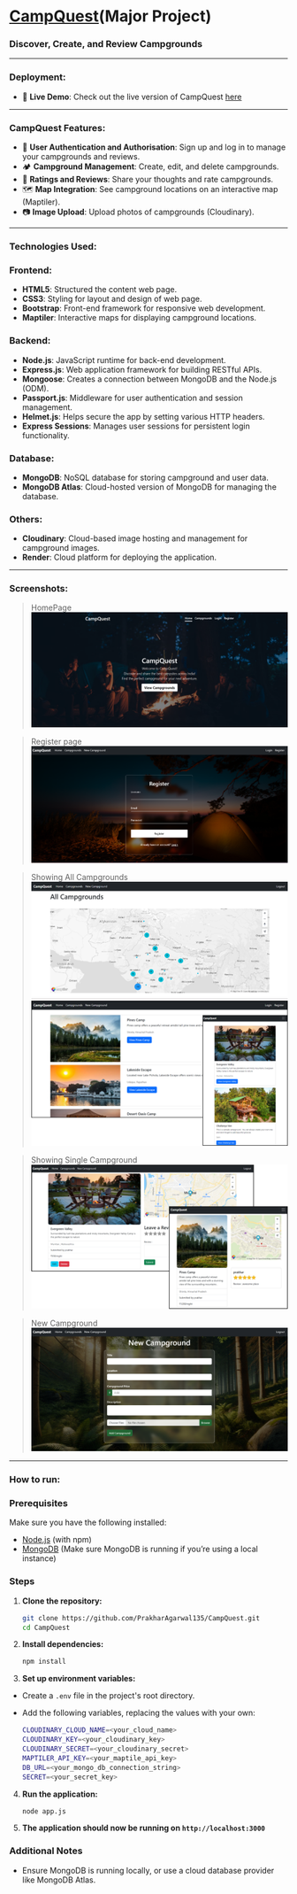 <h1><a href="https://github.com/PrakharAgarwal135/CampQuest?tab=readme-ov-file#">CampQuest</a>(Major Project)</h1>
<h3>Discover, Create, and Review Campgrounds</h3>

---

<h3>Deployment:</h3>

- 🚀 **Live Demo**: Check out the live version of CampQuest <a href="https://campquest-c1yx.onrender.com/">here</a>

---

<h3>CampQuest Features:</h3>

- 🔑 **User Authentication and Authorisation**: Sign up and log in to manage your campgrounds and reviews.
- 🏕  **Campground Management**: Create, edit, and delete campgrounds.
- 🌟 **Ratings and Reviews**: Share your thoughts and rate campgrounds.
- 🗺️ **Map Integration**: See campground locations on an interactive map (Maptiler).
- 📷 **Image Upload**: Upload photos of campgrounds (Cloudinary).

---

<h3>Technologies Used:</h3>

### Frontend:
-  **HTML5**: Structured the content web page.
-  **CSS3**: Styling for layout and design of web page.
-  **Bootstrap**: Front-end framework for responsive web development.
-  **Maptiler**: Interactive maps for displaying campground locations.

### Backend:
-  **Node.js**: JavaScript runtime for back-end development.
-  **Express.js**: Web application framework for building RESTful APIs.
-  **Mongoose**: Creates a connection between MongoDB and the Node.js (ODM).
-  **Passport.js**: Middleware for user authentication and session management.
-  **Helmet.js**: Helps secure the app by setting various HTTP headers.
-  **Express Sessions**: Manages user sessions for persistent login functionality.

### Database:
-  **MongoDB**: NoSQL database for storing campground and user data.
-  **MongoDB Atlas**: Cloud-hosted version of MongoDB for managing the database.

### Others:
-  **Cloudinary**: Cloud-based image hosting and management for campground images.
-  **Render**: Cloud platform for deploying the application.

---

<h3>Screenshots:</h3>

>HomePage
![home](https://github.com/PrakharAgarwal135/CampQuest/blob/main/public/images/readme%20ss/home.png)

>Register page
![register](https://github.com/PrakharAgarwal135/CampQuest/blob/main/public/images/readme%20ss/register.png)

>Showing All Campgrounds
![show](https://github.com/PrakharAgarwal135/CampQuest/blob/main/public/images/readme%20ss/main%20map.png)
![show](https://github.com/PrakharAgarwal135/CampQuest/blob/main/public/images/readme%20ss/all%20camps2.png)

>Showing Single Campground
![show](https://github.com/PrakharAgarwal135/CampQuest/blob/main/public/images/readme%20ss/single%20camp2.png)

>New Campground
![new](https://github.com/PrakharAgarwal135/CampQuest/blob/main/public/images/readme%20ss/new%20camp.png)

---

<h3>How to run:</h3>

### Prerequisites
Make sure you have the following installed:
- [Node.js](https://nodejs.org/) (with npm)
- [MongoDB](https://www.mongodb.com/) (Make sure MongoDB is running if you’re using a local instance)

### Steps

1. **Clone the repository:**

   ```bash
   git clone https://github.com/PrakharAgarwal135/CampQuest.git
   cd CampQuest
   
2. **Install dependencies:**

   ```bash
   npm install
   
3. **Set up environment variables:**
-  Create a `.env` file in the project's root directory.
-  Add the following variables, replacing the values with your own:
  
      ```bash
      CLOUDINARY_CLOUD_NAME=<your_cloud_name>
      CLOUDINARY_KEY=<your_cloudinary_key>
      CLOUDINARY_SECRET=<your_cloudinary_secret>
      MAPTILER_API_KEY=<your_maptile_api_key>
      DB_URL=<your_mongo_db_connection_string>
      SECRET=<your_secret_key>

4. **Run the application:**

   ```bash
   node app.js

5. **The application should now be running on `http://localhost:3000`**

### Additional Notes

- Ensure MongoDB is running locally, or use a cloud database provider like MongoDB Atlas.


